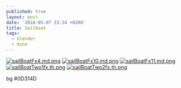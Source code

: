 ```yaml
---
published: true
layout: post
date: '2018-05-07 23:34 +0200'
title: Sailboat
tags:
  - blender
  - mine
---
```

[![sailBoatFx4.md.png](https://cdn.scrot.moe/images/2018/05/07/sailBoatFx4.md.png)](https://cdn.scrot.moe/images/2018/05/07/sailBoatFx4.png)
[![sailBoatFx10.md.png](https://cdn.scrot.moe/images/2018/05/08/sailBoatFx10.md.png)](https://cdn.scrot.moe/images/2018/05/08/sailBoatFx10.png)
[![sailBoatFx11.md.png](https://cdn.scrot.moe/images/2018/05/08/sailBoatFx11.md.png)](https://cdn.scrot.moe/images/2018/05/08/sailBoatFx11.png)  
[![sailBoatTwo1fx.th.png](https://cdn.scrot.moe/images/2018/05/12/sailBoatTwo1fx.th.png)](https://scrot.moe/image/93bcX) [![sailBoatTwo2fx.th.png](https://cdn.scrot.moe/images/2018/05/12/sailBoatTwo2fx.th.png)](https://scrot.moe/image/93fC0)

bg #0D314D
